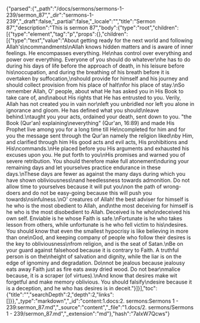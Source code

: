 {"parsed":{"_path":"/docs/sermons/sermons-1-239/sermon_87","_dir":"sermons-1-239","_draft":false,"_partial":false,"_locale":"","title":"Sermon 87","description":"This is sermon 87","body":{"type":"root","children":[{"type":"element","tag":"p","props":{},"children":[{"type":"text","value":"About getting ready for the next world and following Allah's\ncommandments\nAllah knows hidden matters and is aware of inner feelings. He encompasses everything. He\nhas control over everything and power over everything. Everyone of you should do whatever\nhe has to do during his days of life before the approach of death, in his leisure before his\noccupation, and during the breathing of his breath before it is overtaken by suffocation,\nshould provide for himself and his journey and should collect provision from his place of halt\nfor his place of stay.\nSo remember Allah, O' people, about what He has asked you in His Book to take care of, and\nabout His rights that He has entrusted to you. Verily, Allah has not created you in vain nor\nleft you unbridled nor left you alone in ignorance and gloom. He has defined what you should\nleave behind.\ntaught you your acts, ordained your death, sent down to you. \"the Book (Qur'an) explaining\neverything\" (Qur'an, 16:89) and made His Prophet live among you for a long time till He\ncompleted for him and for you the message sent through the Qur'an namely the religion liked\nby Him, and clarified through him His good acts and evil acts, His prohibitions and His\ncommands.\nHe placed before you His arguments and exhausted his excuses upon you. He put forth to you\nHis promises and warned you of severe retribution. You should therefore make full atonement\nduring your remaining days and let yourselves practice endurance in these days.\nThese days are fewer as against the many days during which you have shown obliviousness\nand heedlessness towards admonition. Do not allow time to yourselves because it will put you\non the path of wrong-doers and do not be easy-going because this will push you towards\nsinfulness.\nO' creatures of Allah! the best adviser for himself is he who is the most obedient to Allah, and\nthe most deceiving for himself is he who is the most disobedient to Allah. Deceived is he who\ndeceived his own self. Enviable is he whose Faith is safe.\nFortunate is he who takes lesson from others, while unfortunate is he who fell victim to his\ndesires. You should know that even the smallest hypocrisy is like believing in more than one\nGod, and keeping company of people who follow their desires is the key to obliviousness\nfrom religion, and is the seat of Satan.\nBe on your guard against falsehood because it is contrary to Faith. A truthful person is on the\nheight of salvation and dignity, while the liar is on the edge of ignominy and degradation. Do\nnot be jealous because jealousy eats away Faith just as fire eats away dried wood. Do not bear\nmalice because, it is a scraper (of virtues).\nAnd know that desires make wit forgetful and make memory oblivious. You should falsify\ndesire because it is a deception, and he who has desires is in deceit."}]}],"toc":{"title":"","searchDepth":2,"depth":2,"links":[]}},"_type":"markdown","_id":"content:1.docs:2. sermons:Sermons 1 - 239:sermon_87.md","_source":"content","_file":"1.docs/2. sermons/Sermons 1 - 239/sermon_87.md","_extension":"md"},"hash":"7aIxW7Qcws"}
